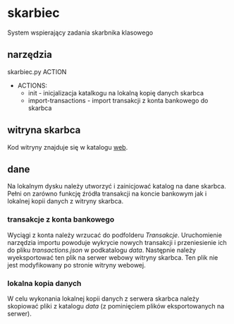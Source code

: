# skarbiec
System wspierający zadania skarbnika klasowego

## narzędzia
skarbiec.py ACTION
* ACTIONS:
  * init - inicjalizacja katalkogu na lokalną kopię danych skarbca
  * import-transactions - import transakcji z konta bankowego do skarbca

## witryna skarbca
Kod witryny znajduje się w katalogu [web](./web).

## dane
Na lokalnym dysku należy utworzyć i zainicjować katalog na dane skarbca.
Pełni on zarówno funkcję źródła transakcji na koncie bankowym jak i lokalnej kopii danych z witryny skarbca.

### transakcje z konta bankowego
Wyciągi z konta należy wrzucać do podfolderu *Transakcje*.
Uruchomienie narzędzia importu powoduje wykrycie nowych transakcji i przeniesienie ich do pliku *transactions.json* w podkatalogu *data*.
Następnie należy wyeksportować ten plik na serwer webowy witryny skarbca.
Ten plik nie jest modyfikowany po stronie witryny webowej.

### lokalna kopia danych
W celu wykonania lokalnej kopii danych z serwera skarbca należy skopiować pliki z katalogu *data* (z pominięciem plików eksportowanych na serwer).
